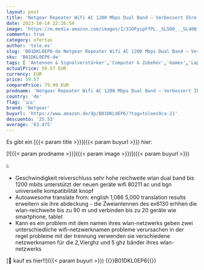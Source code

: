 ```yaml
---
layout: post
title: 'Netgear Repeater Wifi AC 1200 Mbps Dual Band – Verbessert Ihre WiFi – Kompatibel mit allen Box Internet – Schnelle Installation –  – Modus Zugangspunkt optional'
date: 2023-10-14 22:26:54
image: 'https://m.media-amazon.com/images/I/31OFyipFfPL._SL500_._SL400_.jpg'
comments: true
category: ofertas
author: 'tole.es'
slug: 'B01DKL0EP6-de Netgear Repeater Wifi AC 1200 Mbps Dual Band – Verbessert...'
sku: 'B01DKL0EP6-de'
tags: [ 'Antennen & Signalverstärker','Computer & Zubehör','Games','Laptop-Zubehör','Netzwerkgeräte','Repeater','Wireless Access Points','Zubehör','netgear','🇩🇪', ]
actualPrice: 59.57 EUR
currency: EUR
price: 59.57
comparePrice: 79.99 EUR
prodname: 'Netgear Repeater Wifi AC 1200 Mbps Dual Band – Verbessert Ihre WiFi – Kompatibel mit allen Box Internet – Schnelle Installation –  – Modus Zugangspunkt optional'
country: 'de'
flag: '🇩🇪'
brand: 'Netgear'
buyurl: 'https://www.amazon.de/dp/B01DKL0EP6/?tag=tolees0ca-21'
descuento: '25.53'
average: '63.475'
---
```


Es gibt ein [{{< param title >}}]({{< param buyurl >}}) hier:

[![{{< param prodname >}}]({{< param image >}})]({{< param buyurl >}})

ℹ️:

- Geschwindigkeit reiverschluss sehr hohe reichweite wlan dual band bis 1200 mbits unterstützt der neuen geräte wifi 80211 ac und bgn universelle kompatibilität knopf
- Autoawesome translate from: english 1,086 5,000 translation results erweitern sie ihre abdeckung - die Zweiantennen des ex6130 erhhen die wlan-reichweite bis zu 90 m und verbinden bis zu 20 geräte wie smartphone, tablet
- Kann es ein problem mit dem namen ihres wlan-netzwerks geben zwei unterschiedliche wifi-netzwerknamen probleme verursachen in der regel probleme mit der trennung verwenden sie verschiedene netzwerknamen für die 2,Vierghz und 5 ghz bänder ihres wlan-netzwerks

[🛒 kauf es hier!!]({{< param buyurl >}})
{{<world>}}B01DKL0EP6{{</world>}}
